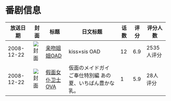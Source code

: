 # 番剧信息

|放送日期|封面|标题|日文标题|话数|评分|评分人数|
|---|---|---|---|---|---|---|
|2008-12-22|![封面](https://lain.bgm.tv/pic/cover/c/82/b0/3359_56C6d.jpg)|[亲吻姐姐OAD](https://bangumi.tv/subject/3359)|kiss×sis OAD|12|6.9|2535人评分|
|2008-12-22|![封面](https://lain.bgm.tv/pic/cover/c/46/97/206037_vzW37.jpg)|[假面女仆卫士 OVA](https://bangumi.tv/subject/206037)|仮面のメイドガイ ご奉仕特別編 あの夏、いちばん豊かな乳。|1|5.9|28人评分|
